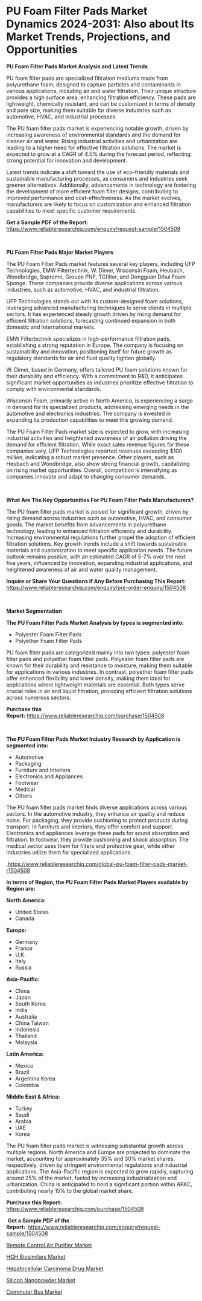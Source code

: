 <p><h1>PU Foam Filter Pads Market Dynamics 2024-2031: Also about Its Market Trends, Projections, and Opportunities</h1></p><p><strong>PU Foam Filter Pads Market Analysis and Latest Trends</strong></p>
<p><p>PU foam filter pads are specialized filtration mediums made from polyurethane foam, designed to capture particles and contaminants in various applications, including air and water filtration. Their unique structure provides a high surface area, enhancing filtration efficiency. These pads are lightweight, chemically resistant, and can be customized in terms of density and pore size, making them suitable for diverse industries such as automotive, HVAC, and industrial processes.</p><p>The PU foam filter pads market is experiencing notable growth, driven by increasing awareness of environmental standards and the demand for cleaner air and water. Rising industrial activities and urbanization are leading to a higher need for effective filtration solutions. The market is expected to grow at a CAGR of 4.5% during the forecast period, reflecting strong potential for innovation and development.</p><p>Latest trends indicate a shift toward the use of eco-friendly materials and sustainable manufacturing processes, as consumers and industries seek greener alternatives. Additionally, advancements in technology are fostering the development of more efficient foam filter designs, contributing to improved performance and cost-effectiveness. As the market evolves, manufacturers are likely to focus on customization and enhanced filtration capabilities to meet specific customer requirements.</p></p>
<p><strong>Get a Sample PDF of the Report:&nbsp;</strong> <a href="https://www.reliableresearchiq.com/enquiry/request-sample/1504508?utm_campaign=1136&utm_medium=2&utm_source=Github&utm_content=ia&utm_term=27092024&utm_id=pu-foam-filter-pads">https://www.reliableresearchiq.com/enquiry/request-sample/1504508</a></p>
<p>&nbsp;</p>
<p><strong>PU Foam Filter Pads Major Market Players</strong></p>
<p><p>The PU Foam Filter Pads market features several key players, including UFP Technologies, EMW Filtertechnik, W. Dimer, Wisconsin Foam, Heubach, Woodbridge, Supreme, Groupe PNF, TGfilter, and Dongguan Dihui Foam Sponge. These companies provide diverse applications across various industries, such as automotive, HVAC, and industrial filtration.</p><p>UFP Technologies stands out with its custom-designed foam solutions, leveraging advanced manufacturing techniques to serve clients in multiple sectors. It has experienced steady growth driven by rising demand for efficient filtration solutions, forecasting continued expansion in both domestic and international markets.</p><p>EMW Filtertechnik specializes in high-performance filtration pads, establishing a strong reputation in Europe. The company is focusing on sustainability and innovation, positioning itself for future growth as regulatory standards for air and fluid quality tighten globally.</p><p>W. Dimer, based in Germany, offers tailored PU foam solutions known for their durability and efficiency. With a commitment to R&D, it anticipates significant market opportunities as industries prioritize effective filtration to comply with environmental standards.</p><p>Wisconsin Foam, primarily active in North America, is experiencing a surge in demand for its specialized products, addressing emerging needs in the automotive and electronics industries. The company is invested in expanding its production capabilities to meet this growing demand.</p><p>The PU Foam Filter Pads market size is expected to grow, with increasing industrial activities and heightened awareness of air pollution driving the demand for efficient filtration. While exact sales revenue figures for these companies vary, UFP Technologies reported revenues exceeding $100 million, indicating a robust market presence. Other players, such as Heubach and Woodbridge, also show strong financial growth, capitalizing on rising market opportunities. Overall, competition is intensifying as companies innovate and adapt to changing consumer demands.</p></p>
<p>&nbsp;</p>
<p><strong>What Are The Key Opportunities For PU Foam Filter Pads Manufacturers?</strong></p>
<p><p>The PU foam filter pads market is poised for significant growth, driven by rising demand across industries such as automotive, HVAC, and consumer goods. The market benefits from advancements in polyurethane technology, leading to enhanced filtration efficiency and durability. Increasing environmental regulations further propel the adoption of efficient filtration solutions. Key growth trends include a shift towards sustainable materials and customization to meet specific application needs. The future outlook remains positive, with an estimated CAGR of 5-7% over the next five years, influenced by innovation, expanding industrial applications, and heightened awareness of air and water quality management.</p></p>
<p><strong>Inquire or Share Your Questions If Any Before Purchasing This Report:</strong> <a href="https://www.reliableresearchiq.com/enquiry/pre-order-enquiry/1504508?utm_campaign=1136&utm_medium=2&utm_source=Github&utm_content=ia&utm_term=27092024&utm_id=pu-foam-filter-pads">https://www.reliableresearchiq.com/enquiry/pre-order-enquiry/1504508</a></p>
<p>&nbsp;</p>
<p><strong>Market Segmentation</strong></p>
<p><strong>The PU Foam Filter Pads Market Analysis by types is segmented into:</strong></p>
<p><ul><li>Polyester Foam Filter Pads</li><li>Polyether Foam Filter Pads</li></ul></p>
<p><p>PU foam filter pads are categorized mainly into two types: polyester foam filter pads and polyether foam filter pads. Polyester foam filter pads are known for their durability and resistance to moisture, making them suitable for applications in various industries. In contrast, polyether foam filter pads offer enhanced flexibility and lower density, making them ideal for applications where lightweight materials are essential. Both types serve crucial roles in air and liquid filtration, providing efficient filtration solutions across numerous sectors.</p></p>
<p><strong>Purchase this Report:&nbsp;</strong><a href="https://www.reliableresearchiq.com/purchase/1504508?utm_campaign=1136&utm_medium=2&utm_source=Github&utm_content=ia&utm_term=27092024&utm_id=pu-foam-filter-pads">https://www.reliableresearchiq.com/purchase/1504508</a></p>
<p>&nbsp;</p>
<p><strong>The PU Foam Filter Pads Market Industry Research by Application is segmented into:</strong></p>
<p><ul><li>Automotive</li><li>Packaging</li><li>Furniture and Interiors</li><li>Electronics and Appliances</li><li>Footwear</li><li>Medical</li><li>Others</li></ul></p>
<p><p>The PU foam filter pads market finds diverse applications across various sectors. In the automotive industry, they enhance air quality and reduce noise. For packaging, they provide cushioning to protect products during transport. In furniture and interiors, they offer comfort and support. Electronics and appliances leverage these pads for sound absorption and filtration. In footwear, they provide cushioning and shock absorption. The medical sector uses them for filters and protective gear, while other industries utilize them for specialized applications.</p></p>
<p><a href="https://www.reliableresearchiq.com/global-pu-foam-filter-pads-market-r1504508?utm_campaign=1136&utm_medium=2&utm_source=Github&utm_content=ia&utm_term=27092024&utm_id=pu-foam-filter-pads">&nbsp;https://www.reliableresearchiq.com/global-pu-foam-filter-pads-market-r1504508</a></p>
<p><strong>In terms of Region, the PU Foam Filter Pads Market Players available by Region are:</strong></p>
<p>
    <p> <strong> North America: </strong>
        <ul>
            <li>United States</li>
            <li>Canada</li>
        </ul>
        </p> 
    <p> <strong> Europe: </strong>
        <ul>
            <li>Germany</li>
            <li>France</li>
            <li>U.K.</li>
            <li>Italy</li>
            <li>Russia</li>
        </ul>
        </p> 
    <p> <strong> Asia-Pacific: </strong>
        <ul>
            <li>China</li>
            <li>Japan</li>
            <li>South Korea</li>
            <li>India</li>
            <li>Australia</li>
            <li>China Taiwan</li>
            <li>Indonesia</li>
            <li>Thailand</li>
            <li>Malaysia</li>
        </ul>
        </p> 
    <p> <strong> Latin America: </strong>
        <ul>
            <li>Mexico</li>
            <li>Brazil</li>
            <li>Argentina Korea</li>
            <li>Colombia</li>
        </ul>
        </p> 
    <p> <strong> Middle East & Africa: </strong>
        <ul>
            <li>Turkey</li>
            <li>Saudi</li>
            <li>Arabia</li>
            <li>UAE</li>
            <li>Korea</li>
        </ul>
    </p>
    </p>
<p><p>The PU foam filter pads market is witnessing substantial growth across multiple regions. North America and Europe are projected to dominate the market, accounting for approximately 35% and 30% market shares, respectively, driven by stringent environmental regulations and industrial applications. The Asia-Pacific region is expected to grow rapidly, capturing around 25% of the market, fueled by increasing industrialization and urbanization. China is anticipated to hold a significant portion within APAC, contributing nearly 15% to the global market share.</p></p>
<p><strong>Purchase this Report: </strong><a href="https://www.reliableresearchiq.com/purchase/1504508?utm_campaign=1136&utm_medium=2&utm_source=Github&utm_content=ia&utm_term=27092024&utm_id=pu-foam-filter-pads">https://www.reliableresearchiq.com/purchase/1504508</a></p>
<p>&nbsp;<strong>Get a Sample PDF of the Report:&nbsp;&nbsp;</strong><a href="https://www.reliableresearchiq.com/enquiry/request-sample/1504508?utm_campaign=1136&utm_medium=2&utm_source=Github&utm_content=ia&utm_term=27092024&utm_id=pu-foam-filter-pads">https://www.reliableresearchiq.com/enquiry/request-sample/1504508</a></p>
<p><strong></strong></p>
<p><p><a href="https://www.linkedin.com/pulse/global-remote-control-air-purifier-market-share-growth-opportunities-3owne?trackingId=algRdqCcQ%2Fedzt60MlpIEw%3D%3D&utm_campaign=1136&utm_medium=2&utm_source=Github&utm_content=ia&utm_term=27092024&utm_id=pu-foam-filter-pads">Remote Control Air Purifier Market</a></p><p><a href="https://github.com/AnamariaDemiri475/Market-Research-Report-List-1/blob/main/hgh-biosimilars-market.md?utm_campaign=1136&utm_medium=2&utm_source=Github&utm_content=ia&utm_term=27092024&utm_id=pu-foam-filter-pads">HGH Biosimilars Market</a></p><p><a href="https://github.com/KimNDobson/Market-Research-Report-List-1/blob/main/hepatocellular-carcinoma-drug-market.md?utm_campaign=1136&utm_medium=2&utm_source=Github&utm_content=ia&utm_term=27092024&utm_id=pu-foam-filter-pads">Hepatocellular Carcinoma Drug Market</a></p><p><a href="https://issuu.com/reportprime-2/docs/silicon-nanopowder-market-size-2030_c335ff29ec20e4?utm_campaign=1136&utm_medium=2&utm_source=Github&utm_content=ia&utm_term=27092024&utm_id=pu-foam-filter-pads">Silicon Nanopowder Market</a></p><p><a href="https://www.linkedin.com/pulse/global-commuter-bus-market-analysis-trends-forecasts-growth-mljie?trackingId=EkEpDVDLRT2BSJLWH6LYNg%3D%3D&utm_campaign=1136&utm_medium=2&utm_source=Github&utm_content=ia&utm_term=27092024&utm_id=pu-foam-filter-pads">Commuter Bus Market</a></p></p>